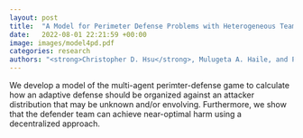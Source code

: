 ```yaml
---
layout: post
title:  "A Model for Perimeter Defense Problems with Heterogeneous Teams"
date:   2022-08-01 22:21:59 +00:00
image: images/model4pd.pdf
categories: research
authors: "<strong>Christopher D. Hsu</strong>, Mulugeta A. Haile, and Pratik Chaudhari"
---
```


We develop a model of the multi-agent perimter-defense game to calculate how an adaptive defense should be organized against an attacker distribution that may be unknown and/or envolving. Furthermore, we show that the defender team can achieve near-optimal harm using a decentralized approach.